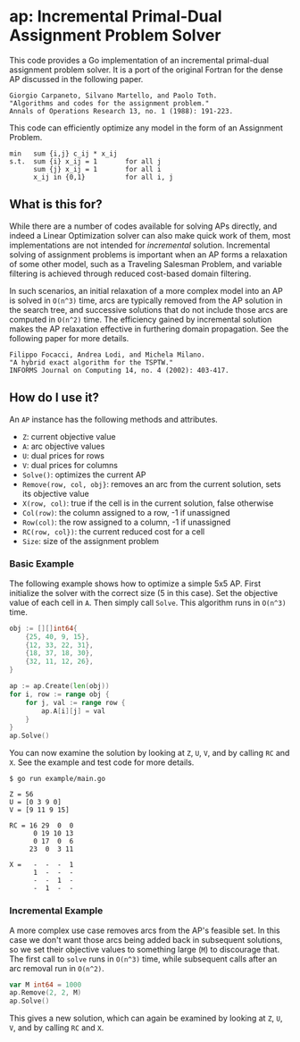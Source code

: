 # ap: Incremental Primal-Dual Assignment Problem Solver

This code provides a Go implementation of an incremental primal-dual assignment problem solver. It is a port of the original Fortran for the dense AP discussed in the following paper.

```
Giorgio Carpaneto, Silvano Martello, and Paolo Toth.
"Algorithms and codes for the assignment problem."
Annals of Operations Research 13, no. 1 (1988): 191-223.
```

This code can efficiently optimize any model in the form of an Assignment Problem.

```
min   sum {i,j} c_ij * x_ij
s.t.  sum {i} x_ij = 1       for all j
      sum {j} x_ij = 1       for all i
      x_ij in {0,1}          for all i, j
```

## What is this for?

While there are a number of codes available for solving APs directly, and indeed a Linear Optimization solver can also make quick work of them, most implementations are not intended for _incremental_ solution. Incremental solving of assignment problems is important when an AP forms a relaxation of some other model, such as a Traveling Salesman Problem, and variable filtering is achieved through reduced cost-based domain filtering.

In such scenarios, an initial relaxation of a more complex model into an AP is solved in `O(n^3)` time, arcs are typically removed from the AP solution in the search tree, and successive solutions that do not include those arcs are computed in `O(n^2)` time. The efficiency gained by incremental solution makes the AP relaxation effective in furthering domain propagation. See the following paper for more details.

```
Filippo Focacci, Andrea Lodi, and Michela Milano.
"A hybrid exact algorithm for the TSPTW."
INFORMS Journal on Computing 14, no. 4 (2002): 403-417.
```

## How do I use it?

An `AP` instance has the following methods and attributes.

* `Z`: current objective value
* `A`: arc objective values
* `U`: dual prices for rows
* `V`: dual prices for columns
* `Solve()`: optimizes the current AP
* `Remove(row, col, obj}`: removes an arc from the current solution, sets its objective value
* `X(row, col)`: true if the cell is in the current solution, false otherwise
* `Col(row)`: the column assigned to a row, -1 if unassigned
* `Row(col)`: the row assigned to a column, -1 if unassigned
* `RC(row, col})`: the current reduced cost for a cell
* `Size`: size of the assignment problem

### Basic Example

The following example shows how to optimize a simple 5x5 AP. First initialize the solver with the correct size (5 in this case). Set the objective value of each cell in `A`. Then simply call `Solve`. This algorithm runs in `O(n^3)` time.

```go
obj := [][]int64{
    {25, 40, 9, 15},
    {12, 33, 22, 31},
    {18, 37, 18, 30},
    {32, 11, 12, 26},
}

ap := ap.Create(len(obj))
for i, row := range obj {
    for j, val := range row {
        ap.A[i][j] = val
    }
}
ap.Solve()
```

You can now examine the solution by looking at `Z`, `U`, `V`, and by calling `RC` and `X`. See the example and test code for more details.

```
$ go run example/main.go
```
```
Z = 56
U = [0 3 9 0]
V = [9 11 9 15]

RC = 16 29  0  0
      0 19 10 13
      0 17  0  6
     23  0  3 11

X =   -  -  -  1
      1  -  -  -
      -  -  1  -
      -  1  -  -
```
### Incremental Example

A more complex use case removes arcs from the AP's feasible set. In this case we don't want those arcs being added back in subsequent solutions, so we set their objective values to something large (`M`) to discourage that. The first call to `solve` runs in `O(n^3)` time, while subsequent calls after an arc removal run in `O(n^2)`.

```go
var M int64 = 1000
ap.Remove(2, 2, M)
ap.Solve()
```

This gives a new solution, which can again be examined by looking at `Z`, `U`, `V`, and by calling `RC` and `X`.
